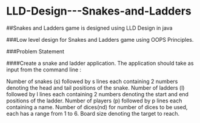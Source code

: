 # LLD-Design---Snakes-and-Ladders

##Snakes and Ladders game is designed using LLD Design in java


###Low level design for Snakes and Ladders game using OOPS Principles.

###Problem Statement

####Create a snake and ladder application. The application should take as input from the command line :

Number of snakes (s) followed by s lines each containing 2 numbers denoting the head and tail positions of the snake.
Number of ladders (l) followed by l lines each containing 2 numbers denoting the start and end positions of the ladder.
Number of players (p) followed by p lines each containing a name.
Number of dices(nd) for number of dices to be used, each has a range from 1 to 6.
Board size denoting the target to reach.
